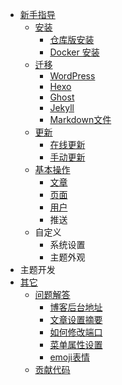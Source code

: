 - [新手指导](https://github.com/75team/firekylin/wiki)
    - [安装](https://github.com/75team/firekylin/wiki/安装)
        - [仓库版安装](https://github.com/75team/firekylin/wiki/仓库版安装)
        - [Docker 安装](https://xlange.com/post/first-post.html)
    - [迁移](https://github.com/75team/firekylin/wiki/导入)
        - [WordPress](https://github.com/75team/firekylin/wiki/导入#wordpress)
        - [Hexo](https://github.com/75team/firekylin/wiki/导入#hexo)
        - [Ghost](https://github.com/75team/firekylin/wiki/导入#ghost)
        - [Jekyll](https://github.com/75team/firekylin/wiki/导入#jekyll)
        - [Markdown文件](https://github.com/75team/firekylin/wiki/导入#markdown文件)
    - [更新](https://github.com/75team/firekylin/wiki/更新)
        - [在线更新](https://github.com/75team/firekylin/wiki/更新#在线更新)
        - [手动更新](https://github.com/75team/firekylin/wiki/更新#手动更新)
    - [基本操作](https://github.com/75team/firekylin/wiki/文章)
        - [文章](https://github.com/75team/firekylin/wiki/文章)
        - [页面](https://github.com/75team/firekylin/wiki/页面)
        - [用户](https://github.com/75team/firekylin/wiki/用户)
        - 推送
    - 自定义
        - 系统设置
        - 主题外观
- 主题开发
- [其它](https://github.com/75team/firekylin/wiki/问题解答)
    - [问题解答](https://github.com/75team/firekylin/wiki/问题解答)
        - [博客后台地址](https://github.com/75team/firekylin/wiki/问题解答#博客后台地址是什么？)
        - [文章设置摘要](https://github.com/75team/firekylin/wiki/问题解答#文章如何设置摘要？)
        - [如何修改端口](https://github.com/75team/firekylin/wiki/问题解答#如何修改端口？)
        - [菜单属性设置](https://github.com/75team/firekylin/wiki/问题解答#后台菜单设置的菜单属性是什么？)
        - [emoji表情](https://github.com/75team/firekylin/wiki/问题解答#如何添加emoji表情支持？)
    - [贡献代码](https://github.com/75team/firekylin/wiki/贡献代码)